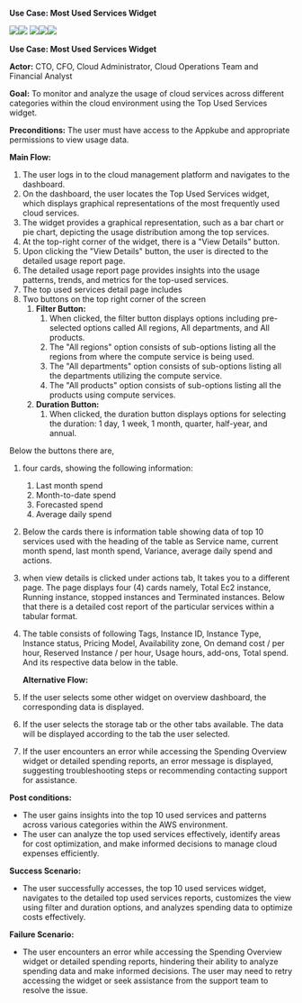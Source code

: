 ﻿
**Use Case: Most Used Services Widget**

![](Aspose.Words.951f213f-e838-4784-840d-a47fae17a773.001.png)![](Aspose.Words.951f213f-e838-4784-840d-a47fae17a773.002.png) ![](Aspose.Words.951f213f-e838-4784-840d-a47fae17a773.003.png)![](Aspose.Words.951f213f-e838-4784-840d-a47fae17a773.004.png)![](Aspose.Words.951f213f-e838-4784-840d-a47fae17a773.005.png)

**Use Case: Most Used Services Widget**

**Actor:** CTO, CFO, Cloud Administrator, Cloud Operations Team and Financial Analyst

**Goal:** To monitor and analyze the usage of cloud services across different categories within the cloud environment using the Top Used Services widget.

**Preconditions:** The user must have access to the Appkube and appropriate permissions to view usage data.

**Main Flow:**

1. The user logs in to the cloud management platform and navigates to the dashboard.
1. On the dashboard, the user locates the Top Used Services widget, which displays graphical representations of the most frequently used cloud services.
1. The widget provides a graphical representation, such as a bar chart or pie chart, depicting the usage distribution among the top services.
1. At the top-right corner of the widget, there is a "View Details" button.
1. Upon clicking the "View Details" button, the user is directed to the detailed usage report page.
1. The detailed usage report page provides insights into the usage patterns, trends, and metrics for the top-used services.
1. The top used services detail page includes
1. Two buttons on the top right corner of the screen
   1. **Filter Button:**
      1. When clicked, the filter button displays options including pre-selected options called All regions, All departments, and All products.
      1. The "All regions" option consists of sub-options listing all the regions from where the compute service is being used.
      1. The "All departments" option consists of sub-options listing all the departments utilizing the compute service.
      1. The "All products" option consists of sub-options listing all the products using compute services.
   1. **Duration Button:**
      1. When clicked, the duration button displays options for selecting the duration: 1 day, 1 week, 1 month, quarter, half-year, and annual.

Below the buttons there are,

1. four cards, showing the following information:
   1. Last month spend 
   1. Month-to-date spend
   1. Forecasted spend
   1. Average daily spend
1. Below the cards there is information table showing data of top 10 services used with the heading of the table as Service name, current month spend, last month spend, Variance, average daily spend and actions.
1. when view details is clicked under actions tab, It takes you to a different page. The page displays four (4) cards namely, Total Ec2 instance, Running instance, stopped instances and Terminated instances. Below that there is a detailed cost report of the particular services within a tabular format.
1. The table consists of following Tags, Instance ID, Instance Type, Instance status, Pricing Model, Availability zone, On demand cost / per hour, Reserved Instance / per hour, Usage hours, add-ons, Total spend. And its respective data below in the table.

   **Alternative Flow:**

1. If the user selects some other widget on overview dashboard, the corresponding data is displayed.
1. If the user selects the storage tab or the other tabs available. The data will be displayed according to the tab the user selected.
1. If the user encounters an error while accessing the Spending Overview widget or detailed spending reports, an error message is displayed, suggesting troubleshooting steps or recommending contacting support for assistance.

**Post conditions:**

- The user gains insights into the top 10 used services and patterns across various categories within the AWS environment.
- The user can analyze the top used services effectively, identify areas for cost optimization, and make informed decisions to manage cloud expenses efficiently.

**Success Scenario:**

- The user successfully accesses, the top 10 used services widget, navigates to the detailed top used services reports, customizes the view using filter and duration options, and analyzes spending data to optimize costs effectively.

**Failure Scenario:**

- The user encounters an error while accessing the Spending Overview widget or detailed spending reports, hindering their ability to analyze spending data and make informed decisions. The user may need to retry accessing the widget or seek assistance from the support team to resolve the issue.


